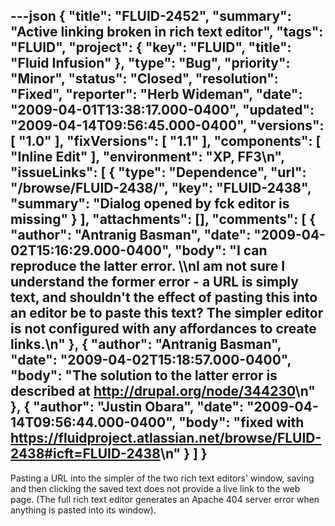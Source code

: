 ---json
{
  "title": "FLUID-2452",
  "summary": "Active linking broken in rich text editor",
  "tags": "FLUID",
  "project": {
    "key": "FLUID",
    "title": "Fluid Infusion"
  },
  "type": "Bug",
  "priority": "Minor",
  "status": "Closed",
  "resolution": "Fixed",
  "reporter": "Herb Wideman",
  "date": "2009-04-01T13:38:17.000-0400",
  "updated": "2009-04-14T09:56:45.000-0400",
  "versions": [
    "1.0"
  ],
  "fixVersions": [
    "1.1"
  ],
  "components": [
    "Inline Edit"
  ],
  "environment": "XP, FF3\n",
  "issueLinks": [
    {
      "type": "Dependence",
      "url": "/browse/FLUID-2438/",
      "key": "FLUID-2438",
      "summary": "Dialog opened by fck editor is missing"
    }
  ],
  "attachments": [],
  "comments": [
    {
      "author": "Antranig Basman",
      "date": "2009-04-02T15:16:29.000-0400",
      "body": "I can reproduce the latter error. \\\nI am not sure I understand the former error - a URL is simply text, and shouldn't the effect of pasting this into an editor be to paste this text? The simpler editor is not configured with any affordances to create links.\n"
    },
    {
      "author": "Antranig Basman",
      "date": "2009-04-02T15:18:57.000-0400",
      "body": "The solution to the latter error is described at <http://drupal.org/node/344230>\n"
    },
    {
      "author": "Justin Obara",
      "date": "2009-04-14T09:56:44.000-0400",
      "body": "fixed with <https://fluidproject.atlassian.net/browse/FLUID-2438#icft=FLUID-2438>\n"
    }
  ]
}
---
Pasting a URL into the simpler of the two rich text editors' window, saving and then clicking the saved text does not provide a live link to the web page. (The full rich text editor generates an Apache 404 server error when anything is pasted into its window).

        